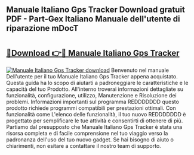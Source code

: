 ## Manuale Italiano Gps Tracker Download gratuit PDF - Part-Gex Italiano Manuale dell'utente di riparazione mDocT

# <h2><a href="http://dfae0nm.blite.top/?on=Manuale+Italiano+Gps+Tracker">🔗Download 👉🔴 Manuale Italiano Gps Tracker</a></h2>

[![Manuale Italiano Gps Tracker download](https://i.imgur.com/lujVjoI.png)](http://dfae0nm.blite.top/?on=Manuale+Italiano+Gps+Tracker)
Benvenuto nel manuale Dell'utente per il tuo Manuale Italiano Gps Tracker appena acquistato. Questa guida ha lo scopo di aiutarti a padroneggiare le caratteristiche e le capacità del tuo Prodotto. All'interno troverai informazioni dettagliate su funzionalità, configurazione, utilizzo, Manutenzione e Risoluzione dei problemi. Informazioni importanti sul programma REDDDDDDD questo prodotto richiede programmi compatibili per prestazioni ottimali. Con funzionalità come L'elenco delle funzionalità, il tuo nuovo REDDDDDDD è progettato per semplificare le tue attività e consentirti di ottenere di più. Partiamo dal presupposto che Manuale Italiano Gps Tracker è stata una risorsa completa e di facile comprensione nel tuo viaggio verso la padronanza dell'uso del tuo nuovo gadget. Se hai bisogno di aiuto o chiarimenti, non esitare a contattare il nostro team di supporto.
